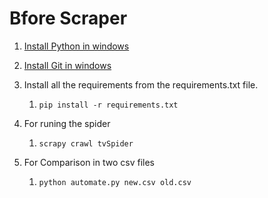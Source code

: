 # Bfore Scraper

1. [Install Python in windows](https://www.howtogeek.com/197947/how-to-install-python-on-windows/)

2. [Install Git in windows](https://hackernoon.com/install-git-on-windows-9acf2a1944f0)

3. Install all the requirements from the requirements.txt file.

   1. ```
      pip install -r requirements.txt
      ```

      

4. For runing the spider

    1. ```
       scrapy crawl tvSpider
       ```

5. For Comparison in two csv files 

   1. ```
      python automate.py new.csv old.csv
      ```

